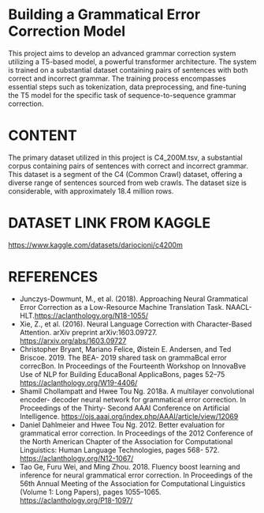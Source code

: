 
# Building a Grammatical Error Correction Model

This project aims to develop an advanced grammar correction system utilizing a T5-based model, a powerful transformer architecture. The system is trained on a substantial dataset containing pairs of sentences with both correct and incorrect grammar. The training process encompasses essential steps such as tokenization, data preprocessing, and fine-tuning the T5 model for the specific task of sequence-to-sequence grammar correction.
# CONTENT
The primary dataset utilized in this project is C4_200M.tsv, a substantial corpus containing pairs of sentences with correct and incorrect grammar. This dataset is a segment of the C4 (Common Crawl) dataset, offering a diverse range of sentences sourced from web crawls. The dataset size is considerable, with approximately 18.4 million rows.
# DATASET LINK FROM KAGGLE
https://www.kaggle.com/datasets/dariocioni/c4200m
# REFERENCES
- Junczys-Dowmunt, M., et al. (2018). Approaching Neural Grammatical Error Correction as a Low-Resource Machine Translation Task. NAACL-HLT.https://aclanthology.org/N18-1055/
- Xie, Z., et al. (2016). Neural Language Correction with Character-Based Attention. arXiv preprint arXiv:1603.09727. https://arxiv.org/abs/1603.09727
- Christopher Bryant, Mariano Felice, Øistein E. Andersen, and Ted Briscoe. 2019. The BEA- 2019 shared task on grammaBcal error correcBon. In Proceedings of the Fourteenth Workshop on InnovaBve Use of NLP for Building EducaBonal ApplicaBons, pages 52–75 https://aclanthology.org/W19-4406/
- Shamil Chollampatt and Hwee Tou Ng. 2018a. A multilayer convolutional encoder- decoder neural network for grammatical error correction. In Proceedings of the Thirty- Second AAAI Conference on Artificial Intelligence. https://ojs.aaai.org/index.php/AAAI/article/view/12069
- Daniel Dahlmeier and Hwee Tou Ng. 2012. Better evaluation for grammatical error correction. In Proceedings of the 2012 Conference of the North American Chapter of the Association for Computational Linguistics: Human Language Technologies, pages 568- 572. https://aclanthology.org/N12-1067/
- Tao Ge, Furu Wei, and Ming Zhou. 2018. Fluency boost learning and inference for neural grammatical error correction. In Proceedings of the 56th Annual Meeting of the Association for Computational Linguistics (Volume 1: Long Papers), pages 1055–1065. https://aclanthology.org/P18-1097/


